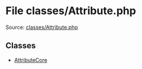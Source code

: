 File classes/Attribute.php
=========

Source: [classes/Attribute.php](https://github.com/PrestaShop/PrestaShop/blob/1.6.0.2/classes/Attribute.php)


Classes
-------

* [AttributeCore](class.AttributeCore.md)

